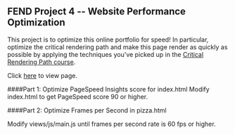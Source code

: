 ## FEND Project 4 -- Website Performance Optimization

This project is to optimize this online portfolio for speed! In particular, optimize the critical rendering path and make this page render as quickly as possible by applying the techniques you've picked up in the [Critical Rendering Path course](https://www.udacity.com/course/ud884).

Click [here](http://guanxiaomin.github.io/FEND-project-4-web-opt/) to view page.

####Part 1: Optimize PageSpeed Insights score for index.html
Modify index.html to get PageSpeed score 90 or higher.


####Part 2: Optimize Frames per Second in pizza.html

Modify views/js/main.js until frames per second rate is 60 fps or higher. 


